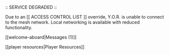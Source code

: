 ---
---
:: SERVICE DEGRADED ::

Due to an [[ ACCESS CONTROL LIST ]] override, Y.O.R. is unable to connect to the mesh network. Local networking is available with reduced functionality.

[[welcome-aboard|Messages (1)]]

[[player resources|Player Resources]]